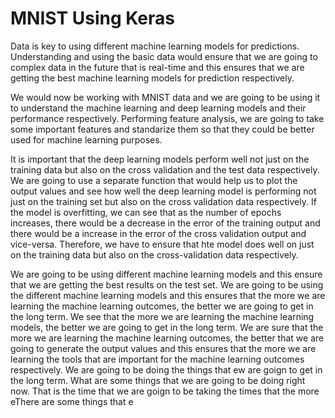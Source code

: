 # MNIST Using Keras

Data is key to using different machine learning models for predictions. Understanding and using the basic data would ensure that we are going to complex data in the future that is real-time and this ensures that we are getting the best machine learning models for prediction respectively. 

We would now be working with MNIST data and we are going to be using it to understand the machine learning and deep learning models and their performance respectively. Performing feature analysis, we are going to take some important features and standarize them so that they could be better used for machine learning purposes.

It is important that the deep learning models perform well not just on the training data but also on the cross validation and the test data respectively. We are going to use a separate function that would help us to plot the output values and see how well the deep learning model is performing not just on the training set but also on the cross validation data respectively. If the model is overfitting, we can see that as the number of epochs increases, there would be a decrease in the error of the training output and there would be a increase in the error of the cross validation output and vice-versa. Therefore, we have to ensure that hte model does well on just on the training data but also on the cross-validation data respectively. 

We are going to be using different machine learning models and this ensure that we are getting the best results on the test set. We are going to be using the different machine learning models and this ensures that the more we are learning the machine learning outcomes, the better we are going to get in the long term. We see that the more we are learning the machine learning models, the better we are going to get in the long term. We are sure that the more we are learning the machine learning outcomes, the better that we are going to generate the output values and this ensures that the more we are learning the tools that are important for the machine learning outcomes respectively. We are going to be doing the things that ew are goign to get in the long term. What are some things that we are going to be doing right now. That is the time that we are goign to be taking the times that the more eThere are some things that e

